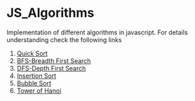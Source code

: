 # JS_Algorithms
Implementation of different algorithms in javascript.
For details understanding check the following links

1. [Quick Sort](https://www.geeksforgeeks.org/quick-sort/)
2. [BFS-Breadth First Search](https://www.javatpoint.com/breadth-first-search-algorithm)
3. [DFS-Depth First Search](https://www.javatpoint.com/depth-first-search-algorithm)
4. [Insertion Sort](https://www.softwaretestinghelp.com/insertion-sort/)
5. [Bubble Sort](https://www.tutorialspoint.com/data_structures_algorithms/bubble_sort_algorithm.htm)
6. [Tower of Hanoi](https://www.guru99.com/program-for-tower-of-hanoi.html)
